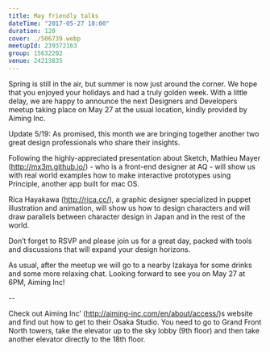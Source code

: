 ```yaml
---
title: May friendly talks
dateTime: "2017-05-27 18:00"
duration: 120
cover: ./506739.webp
meetupId: 239372163
group: 15632202
venue: 24213835
---
```


Spring is still in the air, but summer is now just around the corner. We hope that you enjoyed your holidays and had a truly golden week. With a little delay, we are happy to announce the next Designers and Developers meetup taking place on May 27 at the usual location, kindly provided by Aiming Inc.

Update 5/19: As promised, this month we are bringing together another two great design professionals who share their insights.

Following the highly-appreciated presentation about Sketch, Mathieu Mayer (http://mx3m.github.io/) - who is a front-end designer at AQ - will show us with real world examples how to make interactive prototypes using Principle, another app built for mac OS.

Rica Hayakawa (http://rica.cc/), a graphic designer specialized in puppet illustration and animation, will show us how to design characters and will draw parallels between character design in Japan and in the rest of the world.

Don’t forget to RSVP and please join us for a great day, packed with tools and discussions that will expand your design horizons.

As usual, after the meetup we will go to a nearby Izakaya for some drinks and some more relaxing chat. Looking forward to see you on May 27 at 6PM, Aiming Inc!

--

Check out Aiming Inc’ (http://aiming-inc.com/en/about/access/)s website and find out how to get to their Osaka Studio. You need to go to Grand Front North towers, take the elevator up to the sky lobby (9th floor) and then take another elevator directly to the 18th floor.
